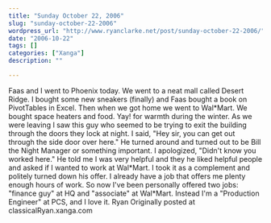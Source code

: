 ```yaml
---
title: "Sunday October 22, 2006"
slug: "sunday-october-22-2006"
wordpress_url: "http://www.ryanclarke.net/post/sunday-october-22-2006/"
date: "2006-10-22"
tags: []
categories: ["Xanga"]
description: ""

---
```


Faas and I went to Phoenix today. We went to a neat mall called Desert Ridge. I bought some new sneakers (finally) and Faas bought a book on PivotTables in Excel.
Then when we got home we went to Wal\*Mart. We bought space heaters and food. Yay! for warmth during the winter.
As we were leaving I saw this guy who seemed to be trying to exit the building through the doors they lock at night. I said, "Hey sir, you can get out through the side door over here." He turned around and turned out to be Bill the Night Manager or something important. I apologized, "Didn't know you worked here." He told me I was very helpful and they he liked helpful people and asked if I wanted to work at Wal\*Mart. I took it as a complement and politely turned down his offer. I already have a job that offers me plenty enough hours of work. So now I've been personally offered two jobs: "finance guy" at HQ and "associate" at Wal\*Mart. Instead I'm a "Production Engineer" at PCS, and I love it.
Ryan
Originally posted at classicalRyan.xanga.com
